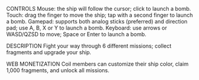 CONTROLS
Mouse: the ship will follow the cursor; click to launch a bomb.
Touch: drag the finger to move the ship; tap with a second finger to launch a bomb.
Gamepad: supports both analog sticks (preferred) and direction pad; use A, B, X or Y to launch a bomb.
Keyboard: use arrows or WASD/QZSD to move; Space or Enter to launch a bomb.

DESCRIPTION
Fight your way through 6 different missions; collect fragments and upgrade your ship.

WEB MONETIZATION
Coil members can customize their ship color, claim 1,000 fragments, and unlock all missions.